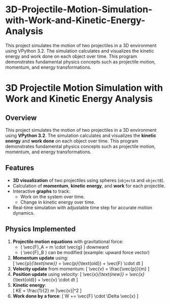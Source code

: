 # 3D-Projectile-Motion-Simulation-with-Work-and-Kinetic-Energy-Analysis
This project simulates the motion of two projectiles in a 3D environment using VPython 3.2. The simulation calculates and visualizes the kinetic energy and work done on each object over time. This program demonstrates fundamental physics concepts such as projectile motion, momentum, and energy transformations.

# 3D Projectile Motion Simulation with Work and Kinetic Energy Analysis

## Overview

This project simulates the motion of two projectiles in a 3D environment using **VPython 3.2**. The simulation calculates and visualizes the **kinetic energy** and **work done** on each object over time. This program demonstrates fundamental physics concepts such as projectile motion, momentum, and energy transformations.

## Features

- **3D visualization** of two projectiles using spheres (`objectA` and `objectB`).  
- Calculation of **momentum**, **kinetic energy**, and **work** for each projectile.  
- Interactive **graphs** to track:
  - Work on the system over time.
  - Change in kinetic energy over time.  
- Real-time simulation with adjustable time step for accurate motion dynamics.

## Physics Implemented

1. **Projectile motion equations** with gravitational force:
   - \( \vec{F}_A = m \cdot \vec{g} \) downward  
   - \( \vec{F}_B \) can be modified (example: upward force vector)
2. **Momentum update** using:  
   \[
   \vec{p}_{\text{new}} = \vec{p}_{\text{old}} + \vec{F} \cdot dt
   \]
3. **Velocity update** from momentum:
   \[
   \vec{v} = \frac{\vec{p}}{m}
   \]
4. **Position update** using velocity:
   \[
   \vec{x}_{\text{new}} = \vec{x}_{\text{old}} + \vec{v} \cdot dt
   \]
5. **Kinetic energy**:  
   \[
   KE = \frac{1}{2} m |\vec{v}|^2
   \]
6. **Work done by a force**:
   \[
   W += \vec{F} \cdot \Delta \vec{x}
   \]


